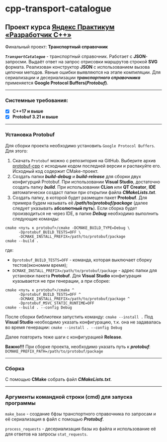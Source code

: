 # cpp-transport-catalogue


## Проект курса [Яндекс Практикум **«Разработчик С++»**](https://practicum.yandex.ru/cpp/)
Финальный проект: **Транспортный справочник**

***`TransportCatalogue`*** - транспортный справочник. Работает с **JSON**-запросми. Выдаёт ответ на запрос отрисовки маршрутов строкой **SVG** формата. Реализован конструктор **JSON** с использованием вызова цепочки методов. Явные ошибки выявляются на этапе компиляции. Для сериализации и десериализации ***транспортного справочника*** применяется **Google Protocol Buffers(*Protobuf*)**.
___

### Системные требования:
+ [x] **C++17 и выше**
+ [x] **Protobuf 3.21 и выше** 
___

### Установка **Protobuf**
Для сборки проекта необходимо установить `Google Protocol Buffers`. Для этого:
1.  Скачать `Protobuf` можно с репозитория на GitHub. Выберите архив [protobuf-cpp](https://github.com/protocolbuffers/protobuf/releases) с исходным кодом последней версии и распакуйте его. Исходный код содержит  CMake-проект.
2.  Создать папки ***build-debug*** и ***build-release*** для сборки двух конфигурций Protobuf. При использовании  **Visual Studio**, достаточно создать папку ***build***. При использовании **CLion** или **QT Creator**, **IDE** автоматически создаст папки при открытии файла ***CMakeLists.txt***.
3.  Создать папку, в которой будет размещен пакет **Protobuf**. Для примера будем называть её ***/path/to/protobuf/package*** (далее следует указывать **абсолютный путь**).
Если сборка будет производиться не через IDE, в папке ***Debug*** необходимо выполнить следующие команды:
```
cmake <путь к protobuf>/cmake -DCMAKE_BUILD_TYPE=Debug \
      -Dprotobuf_BUILD_TESTS=OFF \
      -DCMAKE_INSTALL_PREFIX=/path/to/protobuf/package
cmake --build . 
```
где:
+ `Dprotobuf_BUILD_TESTS=OFF` - команда, которая выключает сборку тестов(экономим время);
+ `DCMAKE_INSTALL_PREFIX=/path/to/protobuf/package` - адрес папки для установки пакета **Protobuf**. 
Для **Visual Studio** конфигурация куазывается не при генерации, а при сборке:
```
cmake <путь к protobuf>/cmake ^
      -Dprotobuf_BUILD_TESTS=OFF ^
      -DCMAKE_INSTALL_PREFIX=/path/to/protobuf/package ^
      -Dprotobuf_MSVC_STATIC_RUNTIME=OFF
cmake --build . --config Debug 
```
После сборки библиотеки запустить команду: `cmake --install .` Под **Visual Studio** необходимо указать конфигурацию, т.к. она не задавалась во время генерации: `cmake --install . --config Debug`

Далее повторить теже шаги с конфигурацией **Release**.

**Важно!!!** При сборке проекта, необходимо указать путь к ***protobuf***: `DCMAKE_PREFIX_PATH=/path/to/protobuf/package`
___
### Сборка
С помощью **CMake** собрать файл ***CMakeLists.txt***.
___

### Аргументы командной строки (**cmd**) для запуска программы

`make_base` - создание бфзы транспортного справочника по запросам и её сериализация в файл с помощью ***Protobuf***.

`process_requests` - десериализация базы из файла и использование её для ответов на запросы `stat_requests`.
